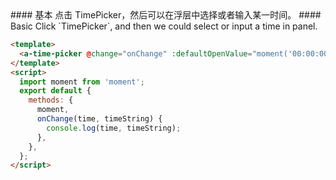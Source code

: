 <cn>
#### 基本
点击 TimePicker，然后可以在浮层中选择或者输入某一时间。
</cn>

<us>
#### Basic
Click `TimePicker`, and then we could select or input a time in panel.
</us>

```html
<template>
  <a-time-picker @change="onChange" :defaultOpenValue="moment('00:00:00', 'HH:mm:ss')" />
</template>
<script>
  import moment from 'moment';
  export default {
    methods: {
      moment,
      onChange(time, timeString) {
        console.log(time, timeString);
      },
    },
  };
</script>
```
